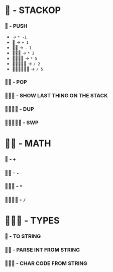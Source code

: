 # 🗿 - STACKOP

### 🗿 - PUSH
* -> `* -1`
* 🗿 -> `+ 1`
* 🗿🗿 -> `- 1`
* 🗿🗿🗿 -> `* 2`
* 🗿🗿🗿🗿 -> `* 5`
* 🗿🗿🗿🗿🗿 -> `/ 2`
* 🗿🗿🗿🗿🗿🗿 -> `/ 5`

### 🗿🗿 - POP

### 🗿🗿🗿 - SHOW LAST THING ON THE STACK

### 🗿🗿🗿🗿 - DUP

### 🗿🗿🗿🗿🗿 - SWP

# 🗿🗿 - MATH

### 🗿 - `+`
### 🗿🗿 - `-`
### 🗿🗿🗿 - `*`
### 🗿🗿🗿🗿 - `/`

# 🗿🗿🗿 - TYPES

### 🗿 - TO STRING
### 🗿🗿 - PARSE INT FROM STRING
### 🗿🗿🗿 - CHAR CODE FROM STRING